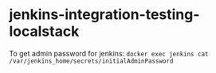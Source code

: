 # jenkins-integration-testing-localstack


To get admin password for jenkins: `docker exec jenkins cat /var/jenkins_home/secrets/initialAdminPassword`
